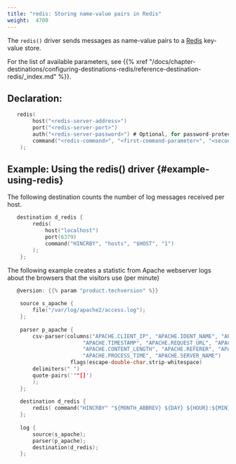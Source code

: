 ```yaml
---
title: "redis: Storing name-value pairs in Redis"
weight:  4700
---
```

<!-- DISCLAIMER: This file is based on the syslog-ng Open Source Edition documentation https://github.com/balabit/syslog-ng-ose-guides/commit/2f4a52ee61d1ea9ad27cb4f3168b95408fddfdf2 and is used under the terms of The syslog-ng Open Source Edition Documentation License. The file has been modified by Axoflow. -->

The `redis()` driver sends messages as name-value pairs to a [Redis](https://redis.io/) key-value store.

For the list of available parameters, see {{% xref "/docs/chapter-destinations/configuring-destinations-redis/reference-destination-redis/_index.md" %}}.


## Declaration:

```c
   redis(
        host("<redis-server-address>")
        port("<redis-server-port>")
        auth("<redis-server-password>") # Optional, for password-protected servers
        command("<redis-command>", "<first-command-parameter>", "<second-command-parameter>", "<third-command-parameter>")
    );
```



## Example: Using the redis() driver {#example-using-redis}

The following destination counts the number of log messages received per host.

```c
   destination d_redis {
        redis(
            host("localhost")
            port(6379)
            command("HINCRBY", "hosts", "$HOST", "1")
        );
    };
```

The following example creates a statistic from Apache webserver logs about the browsers that the visitors use (per minute)

```c
   @version: {{% param "product.techversion" %}}
    
    source s_apache {
        file("/var/log/apache2/access.log");
    };
    
    parser p_apache {
        csv-parser(columns("APACHE.CLIENT_IP", "APACHE.IDENT_NAME", "APACHE.USER_NAME",
                        "APACHE.TIMESTAMP", "APACHE.REQUEST_URL", "APACHE.REQUEST_STATUS",
                        "APACHE.CONTENT_LENGTH", "APACHE.REFERER", "APACHE.USER_AGENT",
                        "APACHE.PROCESS_TIME", "APACHE.SERVER_NAME")
                    flags(escape-double-char,strip-whitespace)
        delimiters(" ")
        quote-pairs('""[]')
        );
    };
    
    destination d_redis {
        redis( command("HINCRBY" "${MONTH_ABBREV} ${DAY} ${HOUR}:${MIN}"  "${APACHE.USER_AGENT}" "1"));
    };
    
    log {
        source(s_apache);
        parser(p_apache);
        destination(d_redis);
    };
```

